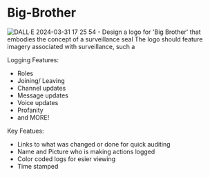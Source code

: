 # Big-Brother

![DALL·E 2024-03-31 17 25 54 - Design a logo for 'Big Brother' that embodies the concept of a surveillance seal  The logo should feature imagery associated with surveillance, such a](https://github.com/ard37880/Big-Brother/assets/34947107/c6868266-9e0f-4445-a77e-78349330acbf)

Logging Features:
- Roles
- Joining/ Leaving
- Channel updates
- Message updates
- Voice updates
- Profanity
- and MORE!

Key Featues:
- Links to what was changed or done for quick auditing
- Name and Picture who is making actions logged
- Color coded logs for esier viewing
- Time stamped

